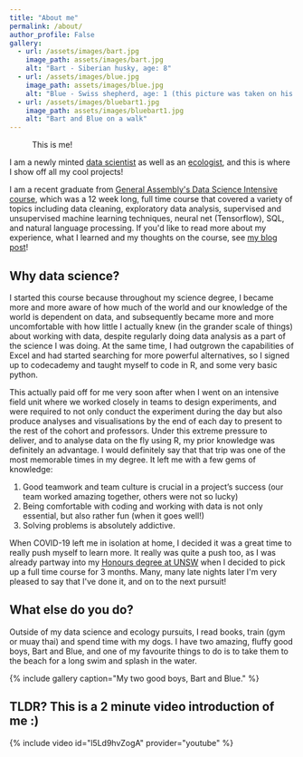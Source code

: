 ```yaml
---
title: "About me"
permalink: /about/
author_profile: False
gallery:
  - url: /assets/images/bart.jpg
    image_path: assets/images/bart.jpg
    alt: "Bart - Siberian husky, age: 8"
  - url: /assets/images/blue.jpg
    image_path: assets/images/blue.jpg
    alt: "Blue - Swiss shepherd, age: 1 (this picture was taken on his birthday!)"
  - url: /assets/images/bluebart1.jpg
    image_path: assets/images/bluebart1.jpg
    alt: "Bart and Blue on a walk"
---
```


<figure style="width: 350px" class="align-center">
  <img src="{{ site.url }}{{ site.baseurl }}/assets/images/headshot.jpg" alt="">
  <figcaption>This is me!</figcaption>
</figure> 

I am a newly minted [data scientist] as well as an [ecologist], and this is where I show off all my cool projects!

I am a recent graduate from [General Assembly's Data Science Intensive course], which was a 12 week long, full time course that covered a variety of topics including data cleaning, exploratory data analysis, supervised and unsupervised machine learning techniques, neural net (Tensorflow), SQL, and natural language processing. If you'd like to read more about my experience, what I learned and my thoughts on the course, see [my blog post]!

## Why data science?

I started this course because throughout my science degree, I became more and more aware of how much of the world and our knowledge of the world is dependent on data, and subsequently became more and more uncomfortable with how little I actually knew (in the grander scale of things) about working with data, despite regularly doing data analysis as a part of the science I was doing. At the same time, I had outgrown the capabilities of Excel and had started searching for more powerful alternatives, so I signed up to codecademy and taught myself to code in R, and some very basic python. 

This actually paid off for me very soon after when I went on an intensive field unit where we worked closely in teams to design experiments, and were required to not only conduct the experiment during the day but also produce analyses and visualisations by the end of each day to present to the rest of the cohort and professors. Under this extreme pressure to deliver, and to analyse data on the fly using R, my prior knowledge was definitely an advantage. I would definitely say that that trip was one of the most memorable times in my degree. It left me with a few gems of knowledge:

1. Good teamwork and team culture is crucial in a project’s success (our team worked amazing together, others were not so lucky)
2. Being comfortable with coding and working with data is not only essential, but also rather fun (when it goes well!)
3. Solving problems is absolutely addictive.

When COVID-19 left me in isolation at home, I decided it was a great time to really push myself to learn more. It really was quite a push too, as I was already partway into my [Honours degree at UNSW] when I decided to pick up a full time course for 3 months. Many, many late nights later I'm very pleased to say that I've done it, and on to the next pursuit!

## What else do you do?

Outside of my data science and ecology pursuits, I read books, train (gym or muay thai) and spend time with my dogs. I have two amazing, fluffy good boys, Bart and Blue, and one of my favourite things to do is to take them to the beach for a long swim and splash in the water. 

{% include gallery caption="My two good boys, Bart and Blue." %}

## TLDR? This is a 2 minute video introduction of me :)

{% include video id="l5Ld9hvZogA" provider="youtube" %}


[my blog post]: https://www.lillian-zhang.com/data%20science/general-assembly-dsi-course-review/
[General Assembly's Data Science Intensive course]: https://generalassemb.ly/education/data-science-immersive/sydney
[data scientist]: /portfolio/
[ecologist]: https://github.com/cyan-sunset/honours
[Honours degree at UNSW]: https://github.com/cyan-sunset/honours
